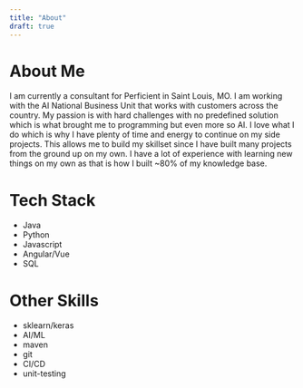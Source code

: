 ```yaml
---
title: "About"
draft: true
---
```


# About Me

I am currently a consultant for Perficient in Saint Louis, MO.
I am working with the AI National Business Unit that works with customers across the country.
My passion is with hard challenges with no predefined solution which is what brought me to programming but even more so AI.
I love what I do which is why I have plenty of time and energy to continue on my side projects.
This allows me to build my skillset since I have built many projects from the ground up on my own.
I have a lot of experience with learning new things on my own as that is how I built ~80% of my knowledge base.

# Tech Stack

* Java
* Python
* Javascript
* Angular/Vue
* SQL

# Other Skills

* sklearn/keras
* AI/ML
* maven
* git
* CI/CD
* unit-testing
